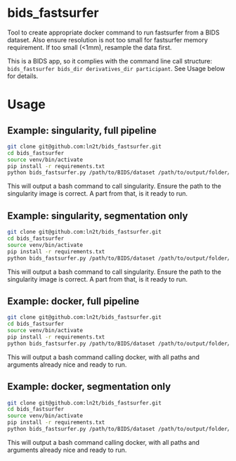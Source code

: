 # bids_fastsurfer

Tool to create appropriate docker command to run fastsurfer from a BIDS dataset.
Also ensure resolution is not too small for fastsurfer memory requirement. If too small (<1mm), resample the data first.

This is a BIDS app, so it complies with the command line call structure: `bids_fastsurfer bids_dir derivatives_dir participant`. See Usage below for details.

# Usage

## Example: singularity, full pipeline

```bash
git clone git@github.com:ln2t/bids_fastsurfer.git
cd bids_fastsurfer
source venv/bin/activate
pip install -r requirements.txt
python bids_fastsurfer.py /path/to/BIDS/dataset /path/to/output/folder/bids_fastsurfer participant --participant_label 42 --singularity
```
This will output a bash command to call singularity.
Ensure the path to the singularity image is correct. A part from that, is it ready to run.

## Example: singularity, segmentation only

```bash
git clone git@github.com:ln2t/bids_fastsurfer.git
cd bids_fastsurfer
source venv/bin/activate
pip install -r requirements.txt
python bids_fastsurfer.py /path/to/BIDS/dataset /path/to/output/folder/bids_fastsurfer participant --participant_label 42 --singularity --seg_only
```
This will output a bash command to call singularity.
Ensure the path to the singularity image is correct. A part from that, is it ready to run.
## Example: docker, full pipeline

```bash
git clone git@github.com:ln2t/bids_fastsurfer.git
cd bids_fastsurfer
source venv/bin/activate
pip install -r requirements.txt
python bids_fastsurfer.py /path/to/BIDS/dataset /path/to/output/folder/bids_fastsurfer participant --participant_label 42 --docker
```
This will output a bash command calling docker, with all paths and arguments already nice and ready to run.

## Example: docker, segmentation only

```bash
git clone git@github.com:ln2t/bids_fastsurfer.git
cd bids_fastsurfer
source venv/bin/activate
pip install -r requirements.txt
python bids_fastsurfer.py /path/to/BIDS/dataset /path/to/output/folder/bids_fastsurfer participant --participant_label 42 --docker --seg_only
```
This will output a bash command calling docker, with all paths and arguments already nice and ready to run.



